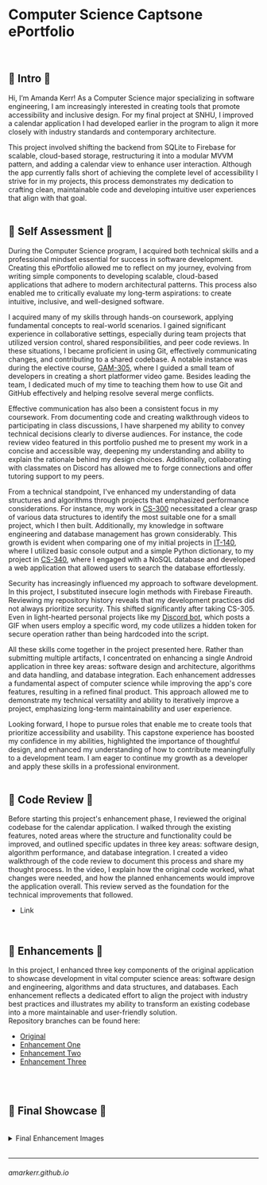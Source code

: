 # Computer Science Captsone ePortfolio
<br/>

## 🔹 Intro 🔹
Hi, I’m Amanda Kerr! As a Computer Science major specializing in software engineering, I am increasingly interested in creating tools that promote accessibility and inclusive design. For my final project at SNHU, I improved a calendar application I had developed earlier in the program to align it more closely with industry standards and contemporary architecture.

This project involved shifting the backend from SQLite to Firebase for scalable, cloud-based storage, restructuring it into a modular MVVM pattern, and adding a calendar view to enhance user interaction. Although the app currently falls short of achieving the complete level of accessibility I strive for in my projects, this process demonstrates my dedication to crafting clean, maintainable code and developing intuitive user experiences that align with that goal.
<br/>
<br/>

## 🔹 Self Assessment 🔹
During the Computer Science program, I acquired both technical skills and a professional mindset essential for success in software development. Creating this ePortfolio allowed me to reflect on my journey, evolving from writing simple components to developing scalable, cloud-based applications that adhere to modern architectural patterns. This process also enabled me to critically evaluate my long-term aspirations: to create intuitive, inclusive, and well-designed software.

I acquired many of my skills through hands-on coursework, applying fundamental concepts to real-world scenarios. I gained significant experience in collaborative settings, especially during team projects that utilized version control, shared responsibilities, and peer code reviews. In these situations, I became proficient in using Git, effectively communicating changes, and contributing to a shared codebase. A notable instance was during the elective course, [GAM-305](https://github.com/amarkerr/GAM305-BlueTeam), where I guided a small team of developers in creating a short platformer video game. Besides leading the team, I dedicated much of my time to teaching them how to use Git and GitHub effectively and helping resolve several merge conflicts.

Effective communication has also been a consistent focus in my coursework. From documenting code and creating walkthrough videos to participating in class discussions, I have sharpened my ability to convey technical decisions clearly to diverse audiences. For instance, the code review video featured in this portfolio pushed me to present my work in a concise and accessible way, deepening my understanding and ability to explain the rationale behind my design choices. Additionally, collaborating with classmates on Discord has allowed me to forge connections and offer tutoring support to my peers.

From a technical standpoint, I've enhanced my understanding of data structures and algorithms through projects that emphasized performance considerations. For instance, my work in [CS-300](https://github.com/amarkerr/CS300-BinaryTree) necessitated a clear grasp of various data structures to identify the most suitable one for a small project, which I then built. Additionally, my knowledge in software engineering and database management has grown considerably. This growth is evident when comparing one of my initial projects in [IT-140](https://github.com/amarkerr/IT140-Game), where I utilized basic console output and a simple Python dictionary, to my project in [CS-340](https://github.com/amarkerr/CS340-ClientServerDev), where I engaged with a NoSQL database and developed a web application that allowed users to search the database effortlessly.

Security has increasingly influenced my approach to software development. In this project, I substituted insecure login methods with Firebase Fireauth. Reviewing my repository history reveals that my development practices did not always prioritize security. This shifted significantly after taking CS-305. Even in light-hearted personal projects like my [Discord bot](https://github.com/amarkerr/ReplyBot), which posts a GIF when users employ a specific word, my code utilizes a hidden token for secure operation rather than being hardcoded into the script.

All these skills come together in the project presented here. Rather than submitting multiple artifacts, I concentrated on enhancing a single Android application in three key areas: software design and architecture, algorithms and data handling, and database integration. Each enhancement addresses a fundamental aspect of computer science while improving the app's core features, resulting in a refined final product. This approach allowed me to demonstrate my technical versatility and ability to iteratively improve a project, emphasizing long-term maintainability and user experience.

Looking forward, I hope to pursue roles that enable me to create tools that prioritize accessibility and usability. This capstone experience has boosted my confidence in my abilities, highlighted the importance of thoughtful design, and enhanced my understanding of how to contribute meaningfully to a development team. I am eager to continue my growth as a developer and apply these skills in a professional environment.
<br/>
<br/>

## 🔹 Code Review 🔹
Before starting this project's enhancement phase, I reviewed the original codebase for the calendar application. I walked through the existing features, noted areas where the structure and functionality could be improved, and outlined specific updates in three key areas: software design, algorithm performance, and database integration. I created a video walkthrough of the code review to document this process and share my thought process. In the video, I explain how the original code worked, what changes were needed, and how the planned enhancements would improve the application overall. This review served as the foundation for the technical improvements that followed.
- Link
<br/>

## 🔹 Enhancements 🔹
In this project, I enhanced three key components of the original application to showcase development in vital computer science areas: software design and engineering, algorithms and data structures, and databases. Each enhancement reflects a dedicated effort to align the project with industry best practices and illustrates my ability to transform an existing codebase into a more maintainable and user-friendly solution.
<br/>
Repository branches can be found here:
- [Original](https://github.com/amarkerr/amarkerr.github.io/tree/Original "Original")
- [Enhancement One](https://github.com/amarkerr/amarkerr.github.io/tree/Enhancement-1 "Enhancement One")
- [Enhancement Two](https://github.com/amarkerr/amarkerr.github.io/tree/Enhancement-2 "Enhancement Two")
- [Enhancement Three](https://github.com/amarkerr/amarkerr.github.io/tree/Enhancement-3 "Enhancement Three")
<br/>
<br/>

## 🔹 Final Showcase 🔹

<br/>
<details>
<summary>Final Enhancement Images</summary>
<br>
images go here
</details>
<br/>




___
###### amarkerr.github.io
